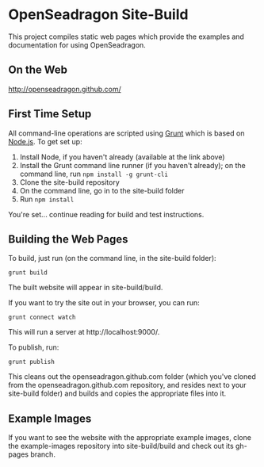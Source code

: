 # OpenSeadragon Site-Build

This project compiles static web pages which provide the examples and documentation for using OpenSeadragon.

## On the Web

http://openseadragon.github.com/

## First Time Setup

All command-line operations are scripted using [Grunt](http://gruntjs.com/) which is based on [Node.js](http://nodejs.org/). To get set up:

1. Install Node, if you haven't already (available at the link above)
1. Install the Grunt command line runner (if you haven't already); on the command line, run `npm install -g grunt-cli`
1. Clone the site-build repository
1. On the command line, go in to the site-build folder
1. Run `npm install`

You're set... continue reading for build and test instructions.

## Building the Web Pages

To build, just run (on the command line, in the site-build folder):

    grunt build

The built website will appear in site-build/build.

If you want to try the site out in your browser, you can run:
    
    grunt connect watch

This will run a server at http://localhost:9000/.

To publish, run:

    grunt publish

This cleans out the openseadragon.github.com folder (which you've cloned from the openseadragon.github.com repository, and resides next to your site-build folder) and builds and copies the appropriate files into it.

## Example Images

If you want to see the website with the appropriate example images, clone the example-images repository into site-build/build and check out its gh-pages branch.
